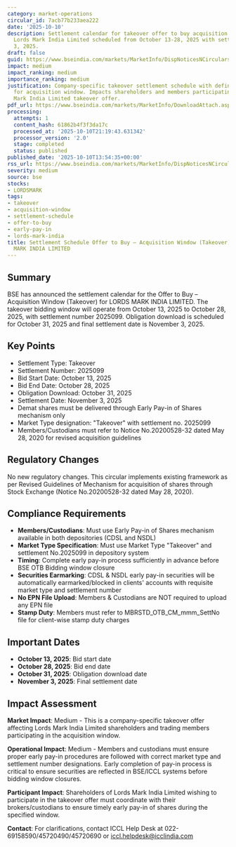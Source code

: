 ```yaml
---
category: market-operations
circular_id: 7acb77b233aea222
date: '2025-10-10'
description: Settlement calendar for takeover offer to buy acquisition window for
  Lords Mark India Limited scheduled from October 13-28, 2025 with settlement on November
  3, 2025.
draft: false
guid: https://www.bseindia.com/markets/MarketInfo/DispNoticesNCirculars.aspx?Noticeid={E2EC8CE4-E535-4750-A988-F0029ED61CDB}&noticeno=20251010-54&dt=10/10/2025&icount=54&totcount=72&flag=0
impact: medium
impact_ranking: medium
importance_ranking: medium
justification: Company-specific takeover settlement schedule with defined timelines
  for acquisition window. Impacts shareholders and members participating in the Lords
  Mark India Limited takeover offer.
pdf_url: https://www.bseindia.com/markets/MarketInfo/DownloadAttach.aspx?id=20251010-54&attachedId=
processing:
  attempts: 1
  content_hash: 61862b4f3f3da17c
  processed_at: '2025-10-10T21:19:43.631342'
  processor_version: '2.0'
  stage: completed
  status: published
published_date: '2025-10-10T13:54:35+00:00'
rss_url: https://www.bseindia.com/markets/MarketInfo/DispNoticesNCirculars.aspx?Noticeid={E2EC8CE4-E535-4750-A988-F0029ED61CDB}&noticeno=20251010-54&dt=10/10/2025&icount=54&totcount=72&flag=0
severity: medium
source: bse
stocks:
- LORDSMARK
tags:
- takeover
- acquisition-window
- settlement-schedule
- offer-to-buy
- early-pay-in
- lords-mark-india
title: Settlement Schedule Offer to Buy – Acquisition Window (Takeover) for LORDS
  MARK INDIA LIMITED
---
```


## Summary

BSE has announced the settlement calendar for the Offer to Buy – Acquisition Window (Takeover) for LORDS MARK INDIA LIMITED. The takeover bidding window will operate from October 13, 2025 to October 28, 2025, with settlement number 2025099. Obligation download is scheduled for October 31, 2025 and final settlement date is November 3, 2025.

## Key Points

- Settlement Type: Takeover
- Settlement Number: 2025099
- Bid Start Date: October 13, 2025
- Bid End Date: October 28, 2025
- Obligation Download: October 31, 2025
- Settlement Date: November 3, 2025
- Demat shares must be delivered through Early Pay-in of Shares mechanism only
- Market Type designation: "Takeover" with settlement no. 2025099
- Members/Custodians must refer to Notice No.20200528-32 dated May 28, 2020 for revised acquisition guidelines

## Regulatory Changes

No new regulatory changes. This circular implements existing framework as per Revised Guidelines of Mechanism for acquisition of shares through Stock Exchange (Notice No.20200528-32 dated May 28, 2020).

## Compliance Requirements

- **Members/Custodians**: Must use Early Pay-in of Shares mechanism available in both depositories (CDSL and NSDL)
- **Market Type Specification**: Must use Market Type "Takeover" and settlement No.2025099 in depository system
- **Timing**: Complete early pay-in process sufficiently in advance before BSE OTB Bidding window closure
- **Securities Earmarking**: CDSL & NSDL early pay-in securities will be automatically earmarked/blocked in clients' accounts with requisite market type and settlement number
- **No EPN File Upload**: Members & Custodians are NOT required to upload any EPN file
- **Stamp Duty**: Members must refer to MBRSTD_OTB_CM_mmm_SettNo file for client-wise stamp duty charges

## Important Dates

- **October 13, 2025**: Bid start date
- **October 28, 2025**: Bid end date
- **October 31, 2025**: Obligation download date
- **November 3, 2025**: Final settlement date

## Impact Assessment

**Market Impact**: Medium - This is a company-specific takeover offer affecting Lords Mark India Limited shareholders and trading members participating in the acquisition window.

**Operational Impact**: Medium - Members and custodians must ensure proper early pay-in procedures are followed with correct market type and settlement number designations. Early completion of pay-in process is critical to ensure securities are reflected in BSE/ICCL systems before bidding window closures.

**Participant Impact**: Shareholders of Lords Mark India Limited wishing to participate in the takeover offer must coordinate with their brokers/custodians to ensure timely early pay-in of shares during the specified window.

**Contact**: For clarifications, contact ICCL Help Desk at 022-69158590/45720490/45720690 or iccl.helpdesk@icclindia.com